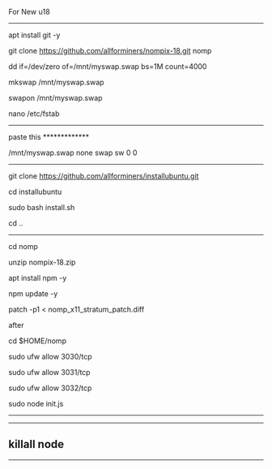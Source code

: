 For New  u18
______________________________________________________

apt install git -y

git clone https://github.com/allforminers/nompix-18.git nomp

dd if=/dev/zero of=/mnt/myswap.swap bs=1M count=4000

mkswap /mnt/myswap.swap

swapon /mnt/myswap.swap

nano /etc/fstab

______________________________________________________


paste this *************

/mnt/myswap.swap none swap sw 0 0

______________________________________________________

git clone https://github.com/allforminers/installubuntu.git

cd installubuntu

sudo bash install.sh

cd ..

______________________________________________________


cd nomp

unzip nompix-18.zip

apt install npm -y

npm update -y

patch -p1 < nomp_x11_stratum_patch.diff

after

cd $HOME/nomp

sudo ufw allow 3030/tcp

sudo ufw allow 3031/tcp

sudo ufw allow 3032/tcp

sudo node init.js

______________________________________________________


-------------------
killall node
-------------------

______________________________________________________








